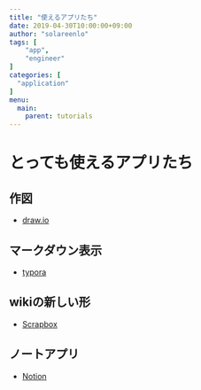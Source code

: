```yaml
---
title: "使えるアプリたち"
date: 2019-04-30T10:00:00+09:00
author: "solareenlo"
tags: [
    "app",
    "engineer"
]
categories: [
  "application"
]
menu:
  main:
    parent: tutorials
---
```


# とっても使えるアプリたち

## 作図
- [draw.io](https://www.draw.io)

## マークダウン表示
- [typora](https://typora.io)

## wikiの新しい形
- [Scrapbox](https://scrapbox.io)

## ノートアプリ
- [Notion](https://www.notion.so)
